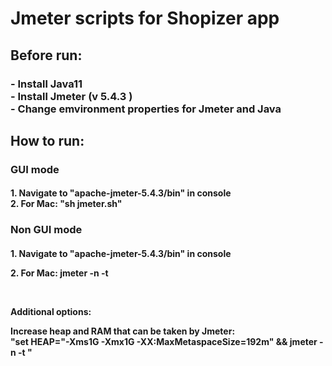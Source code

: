 <h1>Jmeter scripts for Shopizer app</h1>

<h2>Before run:</h2>

<h3>
- Install Java11 <br>
- Install Jmeter (v 5.4.3 ) <br>
- Change emvironment properties for Jmeter and Java <br>
</h3>

<h2>How to run:</h2>
<h3> GUI mode <br></h3>
<h4><p> 1. Navigate to "apache-jmeter-5.4.3/bin" in console<br>
  2. For Mac: "sh jmeter.sh"
</p>
</h4>
<h3>Non GUI mode <br></h3>
<h4>
  <p>1. Navigate to "apache-jmeter-5.4.3/bin" in console </p>
  <p>2. For Mac: jmeter -n -t <script_name></p>
<br>
<p>Additional options:</p>
  <p>Increase heap and RAM that can be taken by Jmeter:<br>
"set HEAP="-Xms1G -Xmx1G -XX:MaxMetaspaceSize=192m" && jmeter -n -t <script_name>"
  </p>
</h4>


